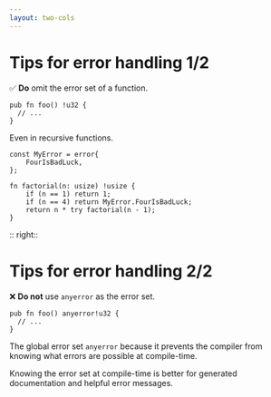 ```yaml
---
layout: two-cols
---
```

# Tips for error handling 1/2

<Transform scale="0.95">

✅ **Do** omit the error set of a function.

```zig
pub fn foo() !u32 {
  // ...
}
```

Even in recursive functions.

```zig
const MyError = error{
    FourIsBadLuck,
};

fn factorial(n: usize) !usize {
    if (n == 1) return 1;
    if (n == 4) return MyError.FourIsBadLuck;
    return n * try factorial(n - 1);
}
```

</Transform>

:: right::

# Tips for error handling 2/2

<Transform scale="0.95">

❌ **Do not** use <code class="inline-code">anyerror</code> as the error set.

```zig
pub fn foo() anyerror!u32 {
  // ...
}
```

The global error set <code class="inline-code">anyerror</code> <Anchor href="https://ziglang.org/documentation/0.10.1/#The-Global-Error-Set" text="should generally be avoided" /> because it prevents the compiler from knowing what errors are possible at compile-time.

Knowing the error set at compile-time is better for generated documentation and helpful error messages.

</Transform>

<!--
Regarding usize, read this and maybe cite it:
https://github.com/ziglang/zig/issues/5185
-->
